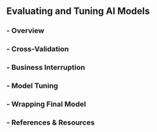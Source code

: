 ## Evaluating and Tuning AI Models
### - Overview
### - Cross-Validation
### - Business Interruption
### - Model Tuning
### - Wrapping Final Model
### - References & Resources

